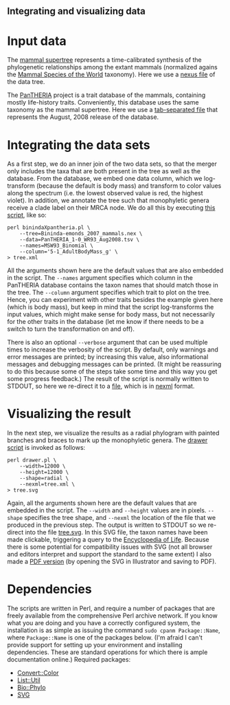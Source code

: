 Integrating and visualizing data
--------------------------------
Input data
==========
The [mammal supertree][1] represents a time-calibrated synthesis of the phylogenetic 
relationships among the extant mammals (normalized agains the [Mammal Species of the World][2]
taxonomy). Here we use a [nexus file](Bininda-emonds_2007_mammals.nex) of the data tree.

The [PanTHERIA][3] project is a trait database of the mammals, containing mostly 
life-history traits. Conveniently, this database uses the same taxonomy as the mammal
supertree. Here we use a [tab-separated file](PanTHERIA_1-0_WR93_Aug2008.tsv) that 
represents the August, 2008 release of the database.

Integrating the data sets
=========================
As a first step, we do an inner join of the two data sets, so that the merger only 
includes the taxa that are both present in the tree as well as the database. From the
database, we embed one data column, which we log-transform (because the default is
body mass) and transform to color values along the spectrum (i.e. the lowest observed
value is red, the highest violet). In addition, we annotate the tree such that 
monophyletic genera receive a clade label on their MRCA node. We do all this by executing
[this script](binindaXpantheria.pl), like so:

    perl binindaXpantheria.pl \
    	--tree=Bininda-emonds_2007_mammals.nex \
		--data=PanTHERIA_1-0_WR93_Aug2008.tsv \
		--names=MSW93_Binomial \
		--column='5-1_AdultBodyMass_g' \
	> tree.xml

All the arguments shown here are the default values that are also embedded in the script.
The `--names` argument specifies which column in the PanTHERIA database contains the 
taxon names that should match those in the tree. The `--column` argument specifies which
trait to plot on the tree. Hence, you can experiment with other traits besides the
example given here (which is body mass), but keep in mind that the script log-transforms
the input values, which might make sense for body mass, but not necessarily for the other
traits in the database (let me know if there needs to be a switch to turn the 
transformation on and off). 

There is also an optional `--verbose` argument that can be used multiple times to increase
the verbosity of the script. By default, only warnings and error messages are printed;
by increasing this value, also informational messages and debugging messages can be
printed. (It might be reassuring to do this because some of the steps take some time and
this way you get some progress feedback.) The result of the script is normally written to
STDOUT, so here we re-direct it to a [file](tree.xml), which is in 
[nexml](http://nexml.org) format.

Visualizing the result
======================
In the next step, we visualize the results as a radial phylogram with painted branches and
braces to mark up the monophyletic genera. The [drawer script](drawer.pl) is invoked as
follows:

    perl drawer.pl \
		--width=12000 \
		--height=12000 \
		--shape=radial \
		--nexml=tree.xml \
	> tree.svg

Again, all the arguments shown here are the default values that are embedded in the 
script. The `--width` and `--height` values are in pixels. `--shape` specifies the tree
shape, and `--nexml` the location of the file that we produced in the previous step. The
output is written to STDOUT so we re-direct into the file [tree.svg](tree.svg). In this
SVG file, the taxon names have been made clickable, triggering a query to the 
[Encyclopedia of Life][4]. Because there is some potential for compatibility issues with
SVG (not all browser and editors interpret and support the standard to the same extent) I
also made a [PDF version](tree.pdf) (by opening the SVG in Illustrator and saving to PDF).


Dependencies
============
The scripts are written in Perl, and require a number of packages that are freely 
available from the comprehensive Perl archive network. If you know what you are doing and
you have a correctly configured system, the installation is as simple as issuing the
command `sudo cpanm Package::Name`, where `Package::Name` is one of the packages below. 
(I'm afraid I can't provide support for setting up your environment and installing
dependencies. These are standard operations for which there is ample documentation 
online.) Required packages:

- [Convert::Color](http://search.cpan.org/dist/Convert-Color)
- [List::Util](http://search.cpan.org/dist/List-Util)
- [Bio::Phylo](http://search.cpan.org/dist/Bio-Phylo)
- [SVG](http://search.cpan.org/dist/SVG)

[1]: http://doi.org/10.1038/nature05634
[2]: http://www.departments.bucknell.edu/biology/resources/msw3/
[3]: http://doi.org/10.1890/08-1494.1
[4]: http://eol.org